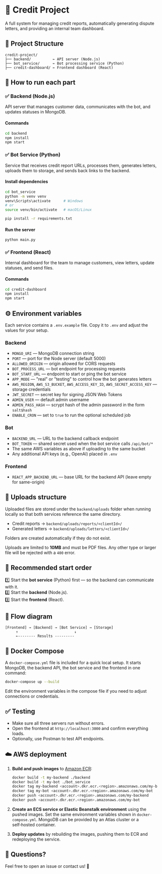 # 💼 Credit Project

A full system for managing credit reports, automatically generating dispute letters, and providing an internal team dashboard.

## 📁 Project Structure

```
credit-project/
├── backend/          ← API server (Node.js)
├── bot_service/      ← Bot processing service (Python)
├── credit-dashboard/ ← Frontend dashboard (React)
```

## 🚀 How to run each part

### ✅ Backend (Node.js)

API server that manages customer data, communicates with the bot, and updates statuses in MongoDB.

#### Commands

```bash
cd backend
npm install
npm start
```

### ✅ Bot Service (Python)

Service that receives credit report URLs, processes them, generates letters, uploads them to storage, and sends back links to the backend.

#### Install dependencies

```bash
cd bot_service
python -m venv venv
venv\Scripts\activate      # Windows
# or
source venv/bin/activate   # macOS/Linux

pip install -r requirements.txt
```

#### Run the server

```bash
python main.py
```

### ✅ Frontend (React)

Internal dashboard for the team to manage customers, view letters, update statuses, and send files.

#### Commands

```bash
cd credit-dashboard
npm install
npm start
```

## ⚙️ Environment variables

Each service contains a `.env.example` file. Copy it to `.env` and adjust the
values for your setup.

### Backend

- `MONGO_URI` — MongoDB connection string
- `PORT` — port for the Node server (default 5000)
- `ALLOWED_ORIGIN` — origin allowed for CORS requests
- `BOT_PROCESS_URL` — bot endpoint for processing requests
- `BOT_START_URL` — endpoint to start or ping the bot service
- `APP_MODE` — "real" or "testing" to control how the bot generates letters
- `AWS_REGION`, `AWS_S3_BUCKET`, `AWS_ACCESS_KEY_ID`, `AWS_SECRET_ACCESS_KEY` — storage credentials
- `JWT_SECRET` — secret key for signing JSON Web Tokens
- `ADMIN_USER` — default admin username
- `ADMIN_PASS_HASH` — scrypt hash of the admin password in the form `salt$hash`
- `ENABLE_CRON` — set to `true` to run the optional scheduled job

### Bot

- `BACKEND_URL` — URL to the backend callback endpoint
 - `BOT_TOKEN` — shared secret used when the bot service calls `/api/bot/*`
- The same AWS variables as above if uploading to the same bucket
- Any additional API keys (e.g., OpenAI) placed in `.env`

### Frontend

- `REACT_APP_BACKEND_URL` — base URL for the backend API (leave empty for same-origin)

## 📂 Uploads structure

Uploaded files are stored under the `backend/uploads` folder when running
locally so that both services reference the same directory.

- Credit reports → `backend/uploads/reports/<clientId>/`
- Generated letters → `backend/uploads/letters/<clientId>/`

Folders are created automatically if they do not exist.

Uploads are limited to **10MB** and must be PDF files. Any other type or larger
file will be rejected with a `400` error.

## 📄 Recommended start order

1️⃣ Start the **bot service** (Python) first — so the backend can communicate with it.  
2️⃣ Start the **backend** (Node.js).  
3️⃣ Start the **frontend** (React).

## 🔗 Flow diagram

```
[Frontend] → [Backend] → [Bot Service] → [Storage]
     ↑                          ↓
     ←-------- Results ---------
```

## 🐳 Docker Compose

A `docker-compose.yml` file is included for a quick local setup. It starts
MongoDB, the backend API, the bot service and the frontend in one command:

```bash
docker-compose up --build
```

Edit the environment variables in the compose file if you need to adjust
connections or credentials.

## ✅ Testing

- Make sure all three servers run without errors.
- Open the frontend at `http://localhost:3000` and confirm everything loads.
- Optionally, use Postman to test API endpoints.

## ☁️ AWS deployment

1. **Build and push images** to [Amazon ECR](https://aws.amazon.com/ecr/):

   ```bash
   docker build -t my-backend ./backend
   docker build -t my-bot ./bot_service
   docker tag my-backend <account>.dkr.ecr.<region>.amazonaws.com/my-backend
   docker tag my-bot <account>.dkr.ecr.<region>.amazonaws.com/my-bot
   docker push <account>.dkr.ecr.<region>.amazonaws.com/my-backend
   docker push <account>.dkr.ecr.<region>.amazonaws.com/my-bot
   ```

2. **Create an ECS service or Elastic Beanstalk environment** using the pushed
   images. Set the same environment variables shown in `docker-compose.yml`.
   MongoDB can be provided by an Atlas cluster or a self‑hosted container.

3. **Deploy updates** by rebuilding the images, pushing them to ECR and
   redeploying the service.

## 💬 Questions?

Feel free to open an issue or contact us! 🚀
